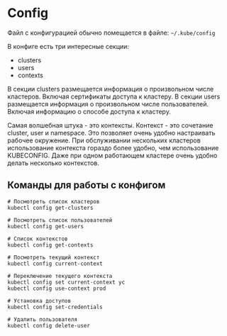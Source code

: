 # Config
Файл с конфигурацией обычно помещается в файле: `~/.kube/config` 

В конфиге есть три интересные секции:
- clusters
- users
- contexts

В секции clusters размещается информация о произвольном числе кластеров. Включая сертификаты доступа к кластеру.
В секции users размещается информация о произвольном числе пользователей. Включая информацию о способе доступа к кластеру. 

Самая волшебная штука - это контексты. Контекст - это сочетание cluster, user и namespace.
Это позволяет очень удобно настраивать рабочее окружение. При обслуживании нескольких кластеров использование контекста гораздо более удобно, чем использование KUBECONFIG.
Даже при одном работающем кластере очень удобно делать несколько контекстов. 

## Команды для работы с конфигом
```shell script
# Посмотреть список кластеров
kubectl config get-clusters

# Посмотреть список пользователей
kubectl config get-users

# Список контекстов
kubectl config get-contexts

# Посмотреть текущий контекст
kubectl config current-context

# Переключение текущего контекста
kubectl config set current-context yc
kubectl config use-context prod

# Установка доступов
kubectl config set-credentials

# Удалить пользователя
kubectl config delete-user
```
